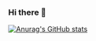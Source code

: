 ### Hi there 👋

[![Anurag's GitHub stats](https://github-readme-stats.vercel.app/api?username=wei-huan)](https://github.com/anuraghazra/github-readme-stats)
